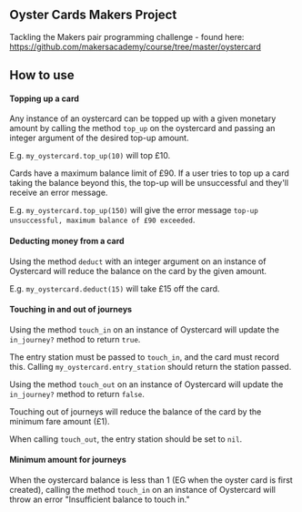 ## Oyster Cards Makers Project

Tackling the Makers pair programming challenge - found here: https://github.com/makersacademy/course/tree/master/oystercard


## How to use

#### Topping up a card

Any instance of an oystercard can be topped up with a given monetary amount by calling the method `top_up` on the oystercard and passing an integer argument of the desired top-up amount.

E.g. `my_oystercard.top_up(10)` will top £10.

Cards have a maximum balance limit of £90. If a user tries to top up a card taking the balance beyond this, the top-up will be unsuccessful and they'll receive an error message.

E.g. `my_oystercard.top_up(150)` will give the error message `top-up unsuccessful, maximum balance of £90 exceeded`.

#### Deducting money from a card

Using the method `deduct` with an integer argument on an instance of Oystercard will reduce the balance on the card by the given amount.

E.g. `my_oystercard.deduct(15)` will take £15 off the card.

#### Touching in and out of journeys

Using the method `touch_in` on an instance of Oystercard will update the `in_journey?` method to return `true`.

The entry station must be passed to `touch_in`, and the card must record this. Calling `my_oystercard.entry_station` should return the station passed. 

Using the method `touch_out` on an instance of Oystercard will update the `in_journey?` method to return `false`.

Touching out of journeys will reduce the balance of the card by the minimum fare amount (£1).

When calling `touch_out`, the entry station should be set to `nil`.

#### Minimum amount for journeys

When the oystercard balance is less than 1 (EG when the oyster card is first created), calling the method `touch_in` on an instance of Oystercard will throw an error "Insufficient balance to touch in."
